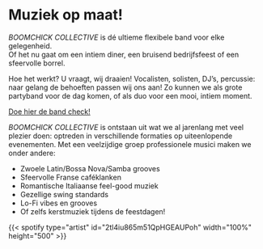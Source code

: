 ---
---

# Muziek op maat!

_BOOMCHICK COLLECTIVE_ is dé ultieme flexibele band voor elke gelegenheid.
<br>
Of het nu gaat om een intiem diner, een bruisend bedrijfsfeest of een
sfeervolle borrel.

Hoe het werkt? U vraagt, wij draaien! Vocalisten, solisten, DJ’s,
percussie: naar gelang de behoeften passen wij ons aan! Zo kunnen we als grote
partyband voor de dag komen, of als duo voor een mooi, intiem moment.

<div class="med-button">
    <a href="/bandkiezer/">Doe hier de band check!</a>
</div>


_BOOMCHICK COLLECTIVE_ is ontstaan uit wat we al jarenlang met veel plezier
doen: optreden in verschillende formaties op uiteenlopende evenementen. Met een
veelzijdige groep professionele musici maken we onder andere:

- Zwoele Latin/Bossa Nova/Samba grooves
- Sfeervolle Franse caféklanken
- Romantische Italiaanse feel-good muziek
- Gezellige swing standards
- Lo-Fi vibes en grooves
- Of zelfs kerstmuziek tijdens de feestdagen!

{{< spotify type="artist" id="2tl4iu865m51QpHGEAUPoh" width="100%" height="500" >}}
